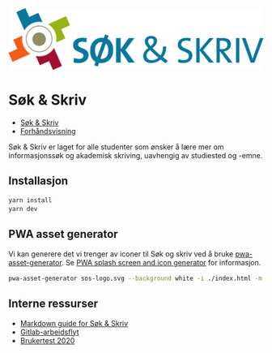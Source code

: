![Søk & Skriv](./docs/.vuepress/public/sos-logo.svg)

# Søk & Skriv

* [Søk & Skriv](https://sokogskriv.no)
* [Forhåndsvisning](sok-og-skriv-gitlab-io.tarjelavik.vercel.app)

Søk & Skriv er laget for alle studenter som ønsker å lære mer om informasjonssøk og akademisk skriving, uavhengig av studiested og -emne.

## Installasjon

```bash
yarn install
yarn dev
```

## PWA asset generator

Vi kan generere det vi trenger av iconer til Søk og skriv ved å bruke [pwa-asset-generator](https://github.com/onderceylan/pwa-asset-generator). Se [PWA splash screen and icon generator](https://itnext.io/pwa-splash-screen-and-icon-generator-a74ebb8a130) for informasjon.

```bash
pwa-asset-generator sos-logo.svg --background white -i ./index.html -m ./manifest.json
```

## Interne ressurser

* [Markdown guide for Søk & Skriv](https://sokogskriv.no/om/markdown-demo/)
* [Gitlab-arbeidsflyt](https://sokogskriv.no/om/gitlab-arbeidsflyt/)
* [Brukertest 2020](https://sokogskriv.no/om/brukertest/)
